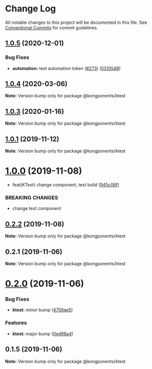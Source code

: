 # Change Log

All notable changes to this project will be documented in this file.
See [Conventional Commits](https://conventionalcommits.org) for commit guidelines.

## [1.0.5](https://github.com/Kong/kongponents/compare/@kongponents/ktest@1.0.4...@kongponents/ktest@1.0.5) (2020-12-01)


### Bug Fixes

* **automation:** test automation token ([#273](https://github.com/Kong/kongponents/issues/273)) ([0310548](https://github.com/Kong/kongponents/commit/0310548e89dace0b484236617fe96c79999da99d))





## [1.0.4](https://github.com/Kong/kongponents/compare/@kongponents/ktest@1.0.3...@kongponents/ktest@1.0.4) (2020-03-06)

**Note:** Version bump only for package @kongponents/ktest





## [1.0.3](https://github.com/Kong/kongponents/compare/@kongponents/ktest@1.0.1...@kongponents/ktest@1.0.3) (2020-01-16)

**Note:** Version bump only for package @kongponents/ktest





## [1.0.1](https://github.com/Kong/kongponents/compare/@kongponents/ktest@1.0.0...@kongponents/ktest@1.0.1) (2019-11-12)

**Note:** Version bump only for package @kongponents/ktest





# [1.0.0](https://github.com/Kong/kongponents/compare/@kongponents/ktest@0.2.2...@kongponents/ktest@1.0.0) (2019-11-08)


* feat(KTest) change component, test build ([945c06f](https://github.com/Kong/kongponents/commit/945c06fdb2972ea884e6f52b20937c4dba45ba72))


### BREAKING CHANGES

* change test component





## [0.2.2](https://github.com/Kong/kongponents/compare/@kongponents/ktest@0.2.1...@kongponents/ktest@0.2.2) (2019-11-08)

**Note:** Version bump only for package @kongponents/ktest





## 0.2.1 (2019-11-06)

**Note:** Version bump only for package @kongponents/ktest





# [0.2.0](https://github.com/Kong/kongponents/compare/@kongponents/ktest@0.1.5...@kongponents/ktest@0.2.0) (2019-11-06)


### Bug Fixes

* **ktest:** minor bump ([4758ae5](https://github.com/Kong/kongponents/commit/4758ae5))


### Features

* **ktest:** major bump ([0ed98a4](https://github.com/Kong/kongponents/commit/0ed98a4))





## 0.1.5 (2019-11-06)

**Note:** Version bump only for package @kongponents/ktest
